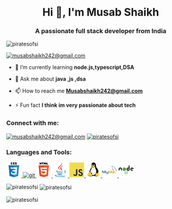 <h1 align="center">Hi 👋, I'm Musab Shaikh</h1>
<h3 align="center">A passionate full stack developer from India</h3>

<p align="left"> <img src="https://komarev.com/ghpvc/?username=piratesofsi&label=Profile%20views&color=0e75b6&style=flat" alt="piratesofsi" /> </p>

<p align="left"> <a href="https://twitter.com/musabshaikh242@gmail.com" target="blank"><img src="https://img.shields.io/twitter/follow/musabshaikh242@gmail.com?logo=twitter&style=for-the-badge" alt="musabshaikh242@gmail.com" /></a> </p>

- 🌱 I’m currently learning **node.js,typescript,DSA**

- 💬 Ask me about **java ,js ,dsa**

- 📫 How to reach me **Musabshaikh242@gmail.com**

- ⚡ Fun fact **I think im very passionate about tech**

<h3 align="left">Connect with me:</h3>
<p align="left">
<a href="https://twitter.com/musabshaikh242@gmail.com" target="blank"><img align="center" src="https://raw.githubusercontent.com/rahuldkjain/github-profile-readme-generator/master/src/images/icons/Social/twitter.svg" alt="musabshaikh242@gmail.com" height="30" width="40" /></a>
<a href="https://www.leetcode.com/piratesofsi" target="blank"><img align="center" src="https://raw.githubusercontent.com/rahuldkjain/github-profile-readme-generator/master/src/images/icons/Social/leet-code.svg" alt="piratesofsi" height="30" width="40" /></a>
</p>

<h3 align="left">Languages and Tools:</h3>
<p align="left"> <a href="https://www.w3schools.com/css/" target="_blank" rel="noreferrer"> <img src="https://raw.githubusercontent.com/devicons/devicon/master/icons/css3/css3-original-wordmark.svg" alt="css3" width="40" height="40"/> </a> <a href="https://git-scm.com/" target="_blank" rel="noreferrer"> <img src="https://www.vectorlogo.zone/logos/git-scm/git-scm-icon.svg" alt="git" width="40" height="40"/> </a> <a href="https://www.w3.org/html/" target="_blank" rel="noreferrer"> <img src="https://raw.githubusercontent.com/devicons/devicon/master/icons/html5/html5-original-wordmark.svg" alt="html5" width="40" height="40"/> </a> <a href="https://www.java.com" target="_blank" rel="noreferrer"> <img src="https://raw.githubusercontent.com/devicons/devicon/master/icons/java/java-original.svg" alt="java" width="40" height="40"/> </a> <a href="https://developer.mozilla.org/en-US/docs/Web/JavaScript" target="_blank" rel="noreferrer"> <img src="https://raw.githubusercontent.com/devicons/devicon/master/icons/javascript/javascript-original.svg" alt="javascript" width="40" height="40"/> </a> <a href="https://www.linux.org/" target="_blank" rel="noreferrer"> <img src="https://raw.githubusercontent.com/devicons/devicon/master/icons/linux/linux-original.svg" alt="linux" width="40" height="40"/> </a> <a href="https://www.mysql.com/" target="_blank" rel="noreferrer"> <img src="https://raw.githubusercontent.com/devicons/devicon/master/icons/mysql/mysql-original-wordmark.svg" alt="mysql" width="40" height="40"/> </a> <a href="https://nodejs.org" target="_blank" rel="noreferrer"> <img src="https://raw.githubusercontent.com/devicons/devicon/master/icons/nodejs/nodejs-original-wordmark.svg" alt="nodejs" width="40" height="40"/> </a> </p>

<p><img align="left" src="https://github-readme-stats.vercel.app/api/top-langs?username=piratesofsi&show_icons=true&locale=en&layout=compact" alt="piratesofsi" /></p>

<p>&nbsp;<img align="center" src="https://github-readme-stats.vercel.app/api?username=piratesofsi&show_icons=true&locale=en" alt="piratesofsi" /></p>

<p><img align="center" src="https://github-readme-streak-stats.herokuapp.com/?user=piratesofsi&" alt="piratesofsi" /></p>

